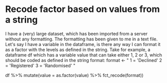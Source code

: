 
# Recode factor based on values from a string

I have a (very) large dataset, which has been imported from a server without any formatting. The formatting has been given to me in a text file. Let's say I have a variable in the dataframe, is there any way I can format it as a factor with the levels as defined in the string.
Take for example, a dataframe df which has a variable value that can take either 1, 2 or 3, which should be coded as defined in the string format:
format <- "
    1 = 'Declined'
    2 = 'Registered'
    3 = 'Randomised'
"

df %>%
  mutate(value = as.factor(value) %>%
           fct_recode(format))


        